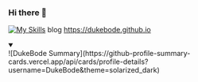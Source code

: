 ### Hi there 👋

<!--
**DukeBode/DukeBode** is a ✨ _special_ ✨ repository because its `README.md` (this file) appears on your GitHub profile.

Here are some ideas to get you started:

- 🔭 I’m currently working on ...
- 🌱 I’m currently learning ...
- 👯 I’m looking to collaborate on ...
- 🤔 I’m looking for help with ...
- 💬 Ask me about ...
- 📫 How to reach me: ...
- 😄 Pronouns: ...
- ⚡ Fun fact: ...
-->

[![My Skills](https://skillicons.dev/icons?i=js,html,css,c,cs,dotnet,gradle,kotlin,eclipse,github,md,linux,mysql,nodejs,py,sqlite,vscode,vim,visualstudio,java,idea,git,cpp,bsd)](https://DukeBode.github.io)
blog https://dukebode.github.io
<details open>
<summary></summary>
![DukeBode Summary](https://github-profile-summary-cards.vercel.app/api/cards/profile-details?username=DukeBode&theme=solarized_dark)
</details>

